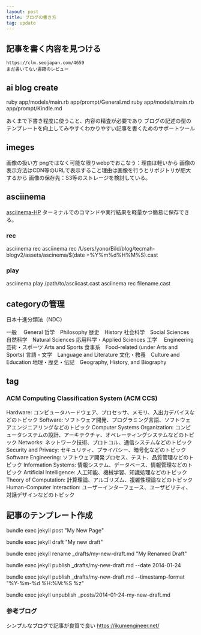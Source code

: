 ```yaml
---
layout: post
title: ブログの書き方
tag: update
---
```



## 記事を書く内容を見つける

    https://clm.seojapan.com/4659
    まだ書いてない書籍のレビュー

## ai blog create

ruby app/models/main.rb app/prompt/General.md
ruby app/models/main.rb app/prompt/Kindle.md

あくまで下書き程度に使うこと、内容の精査が必要であり
ブログの記述の型のテンプレートを向上してみやすくわかりやすい記事を書くためのサポートツール

## imeges

画像の扱い方
    pngではなく可能な限りwebpでおこなう：理由は軽いから
    画像の表示方法はCDN等のURLで表示すること理由は画像を行うとリポジトリが肥大するから
    画像の保存先：S3等のストレージを検討している。

## asciinema

[asciinema-HP](https://asciinema.org/)
ターミナルでのコマンドや実行結果を軽量かつ簡易に保存できる。

### rec

asciinema rec
asciinema rec /Users/yono/Bild/blog/tecmah-blogv2/assets/ascinema/$(date +%Y%m%d%H%M%S).cast

### play

asciinema play /path/to/asciicast.cast
asciinema rec filename.cast

## categoryの管理

日本十進分類法（NDC）

一般 　General
哲学　Philosophy
歴史　History
社会科学　Social Sciences
自然科学　Natural Sciences
応用科学・Applied Sciences
工学　  Engineering
芸術・スポーツ Arts and Sports
    食事系　Food-related (under Arts and Sports)
言語・文学　Language and Literature
文化・教養　Culture and Education
地理・歴史・伝記　Geography, History, and Biography

## tag

### ACM Computing Classification System (ACM CCS)

Hardware: コンピュータハードウェア、プロセッサ、メモリ、入出力デバイスなどのトピック
Software: ソフトウェア開発、プログラミング言語、ソフトウェアエンジニアリングなどのトピック
Computer Systems Organization: コンピュータシステムの設計、アーキテクチャ、オペレーティングシステムなどのトピック
Networks: ネットワーク技術、プロトコル、通信システムなどのトピック
Security and Privacy: セキュリティ、プライバシー、暗号化などのトピック
Software Engineering: ソフトウェア開発プロセス、テスト、品質管理などのトピック
Information Systems: 情報システム、データベース、情報管理などのトピック
Artificial Intelligence: 人工知能、機械学習、知識処理などのトピック
Theory of Computation: 計算理論、アルゴリズム、複雑性理論などのトピック
Human-Computer Interaction: ユーザーインターフェース、ユーザビリティ、対話デザインなどのトピック

## 記事のテンプレート作成

<!-- # new post -->
bundle exec jekyll post "My New Page"
<!-- # draft -->
bundle exec jekyll draft "My new draft"
<!-- # draft rename -->
bundle exec jekyll rename _drafts/my-new-draft.md "My Renamed Draft"
<!-- # specify a specific date on which to publish it -->
bundle exec jekyll publish _drafts/my-new-draft.md --date 2014-01-24
<!-- # specify a custom format for the date attribute in the yaml front matter -->
bundle exec jekyll publish _drafts/my-new-draft.md --timestamp-format "%Y-%m-%d %H:%M:%S %z"
<!-- # Unpublish your post using -->
bundle exec jekyll unpublish _posts/2014-01-24-my-new-draft.md

### 参考ブログ

シンプルなブログで記事が良質で良い
<https://ikumengineer.net/>
